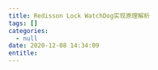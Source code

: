 ```yaml
---
title: Redisson Lock WatchDog实现原理解析
tags: []
categories:
  - null
date: 2020-12-08 14:34:09
entitle:
---
```


<!--more-->

